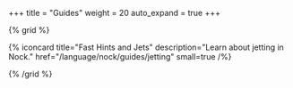 +++
title = "Guides"
weight = 20
auto_expand = true
+++

{% grid %}

  {% iconcard
    title="Fast Hints and Jets"
    description="Learn about jetting in Nock."
    href="/language/nock/guides/jetting"
    small=true
  /%}

{% /grid %}


